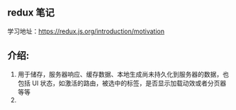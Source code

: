 ## redux 笔记
学习地址：https://redux.js.org/introduction/motivation

## 介绍:
1.  用于储存，服务器响应、缓存数据、本地生成尚未持久化到服务器的数据，也包括 UI 状态，如激活的路由，被选中的标签，是否显示加载动效或者分页器等等
2.
